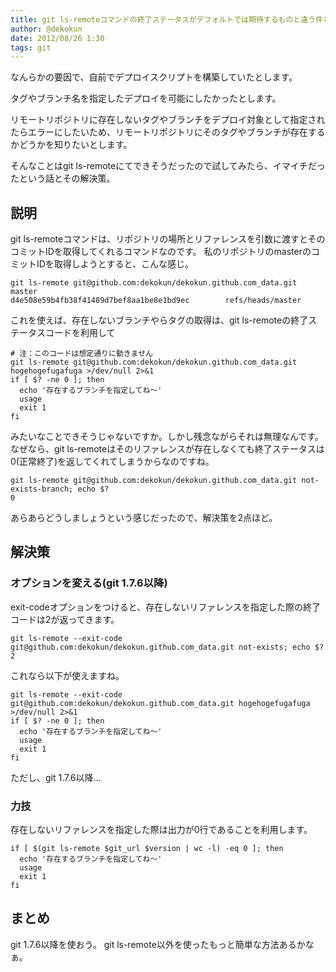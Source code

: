 ```yaml
---
title: git ls-remoteコマンドの終了ステータスがデフォルトでは期待するものと違う件とその対策
author: @dekokun
date: 2012/08/26 1:30
tags: git
---
```


なんらかの要因で、自前でデプロイスクリプトを構築していたとします。

タグやブランチ名を指定したデプロイを可能にしたかったとします。

リモートリポジトリに存在しないタグやブランチをデプロイ対象として指定されたらエラーにしたいため、リモートリポジトリにそのタグやブランチが存在するかどうかを知りたいとします。

そんなことはgit ls-remoteにてできそうだったので試してみたら、イマイチだったという話とその解決策。

## 説明

git ls-remoteコマンドは、リポジトリの場所とリファレンスを引数に渡すとそのコミットIDを取得してくれるコマンドなのです。
私のリポジトリのmasterのコミットIDを取得しようとすると、こんな感じ。

    git ls-remote git@github.com:dekokun/dekokun.github.com_data.git master
    d4e508e59b4fb38f41489d7bef8aa1be8e1bd9ec        refs/heads/master

これを使えば、存在しないブランチやらタグの取得は、git ls-remoteの終了ステータスコードを利用して

    # 注：このコードは想定通りに動きません
    git ls-remote git@github.com:dekokun/dekokun.github.com_data.git hogehogefugafuga >/dev/null 2>&1
    if [ $? -ne 0 ]; then
      echo '存在するブランチを指定してね〜'
      usage
      exit 1
    fi

みたいなことできそうじゃないですか。しかし残念ながらそれは無理なんです。なぜなら、git ls-remoteはそのリファレンスが存在しなくても終了ステータスは0(正常終了)を返してくれてしまうからなのですね。

    git ls-remote git@github.com:dekokun/dekokun.github.com_data.git not-exists-branch; echo $?
    0

あらあらどうしましょうという感じだったので、解決策を2点ほど。

## 解決策

### オプションを変える(git 1.7.6以降)

exit-codeオプションをつけると、存在しないリファレンスを指定した際の終了コードは2が返ってきます。

    git ls-remote --exit-code git@github.com:dekokun/dekokun.github.com_data.git not-exists; echo $?
    2

これなら以下が使えますね。

    git ls-remote --exit-code git@github.com:dekokun/dekokun.github.com_data.git hogehogefugafuga >/dev/null 2>&1
    if [ $? -ne 0 ]; then
      echo '存在するブランチを指定してね〜'
      usage
      exit 1
    fi

ただし、git 1.7.6以降…

### 力技

存在しないリファレンスを指定した際は出力が0行であることを利用します。

    if [ $(git ls-remote $git_url $version | wc -l) -eq 0 ]; then
      echo '存在するブランチを指定してね〜'
      usage
      exit 1
    fi

## まとめ

git 1.7.6以降を使おう。
git ls-remote以外を使ったもっと簡単な方法あるかなぁ。

